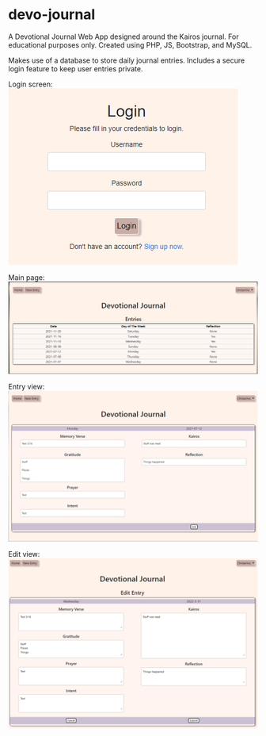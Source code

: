# devo-journal
A Devotional Journal Web App designed around the Kairos journal. For educational purposes only.
Created using PHP, JS, Bootstrap, and MySQL.

Makes use of a database to store daily journal entries. Includes a secure login feature to keep user entries private.

Login screen:
![login page](https://github.com/chrisrob210/devo-journal/blob/main/images/login.png?raw=true)

Main page:
![Main page](https://github.com/chrisrob210/devo-journal/blob/main/images/main.png?raw=true)

Entry view:
![entry view](https://github.com/chrisrob210/devo-journal/blob/main/images/entry.png?raw=true)

Edit view:
![edit view](https://github.com/chrisrob210/devo-journal/blob/main/images/edit.png?raw=true)

